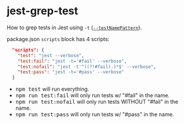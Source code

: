 # jest-grep-test

How to grep tests in Jest using `-t` ([`--testNamePattern`](https://jestjs.io/docs/cli#--testnamepatternregex)).

package.json `scripts` block has 4 scripts:

```json
  "scripts": {
    "test": "jest --verbose",
    "test:fail": "jest -t='#fail' --verbose",
    "test:nofail": "jest -t'^((?!#fail).)*$' --verbose",
    "test:pass": "jest -t='#pass' --verbose"
  }
```

- <kbd>npm test</kbd> will run everything.
- <kbd>npm run test:fail</kbd> will only run tests w/ "#fail" in the name.
- <kbd>npm run test:nofail</kbd> will only run tests WITHOUT "#fail" in the name.
- <kbd>npm run test:pass</kbd> will only run tests w/ "#pass" in the name.
